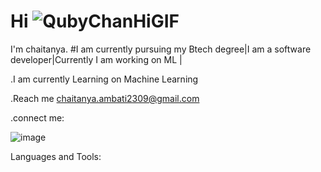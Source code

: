 # Hi ![QubyChanHiGIF](https://user-images.githubusercontent.com/83417179/225971133-3183c6ae-9b5c-4553-8410-b83b5737d7d2.gif)
I'm chaitanya.
#I am currently pursuing my Btech degree|I am a software developer|Currently I am working on ML | 


.I am currently Learning on Machine Learning


.Reach me chaitanya.ambati2309@gmail.com


.connect me:


![image](https://user-images.githubusercontent.com/83417179/225976894-be6c55b0-6d30-4df2-b6f3-046bbff5029a.png)


Languages and Tools:








